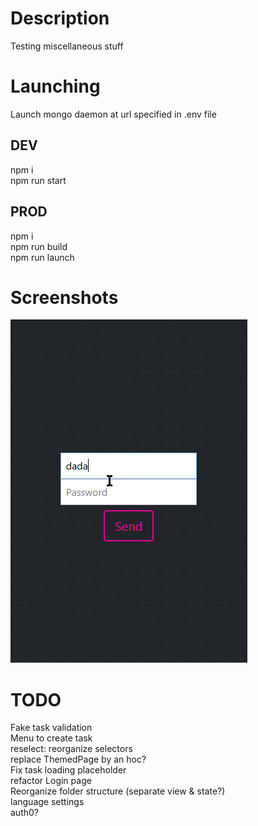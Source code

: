 # Description
Testing miscellaneous stuff

# Launching
Launch mongo daemon at url specified in .env file

## DEV
npm i<br/>
npm run start

## PROD
npm i<br/>
npm run build<br/>
npm run launch

# Screenshots
![alt text](/docs/test.gif)

# TODO
Fake task validation<br/>
Menu to create task<br/>
reselect: reorganize selectors<br/>
replace ThemedPage by an hoc?<br/>
Fix task loading placeholder<br/>
refactor Login page<br/>
Reorganize folder structure (separate view & state?)<br/>
language settings<br/>
auth0?
